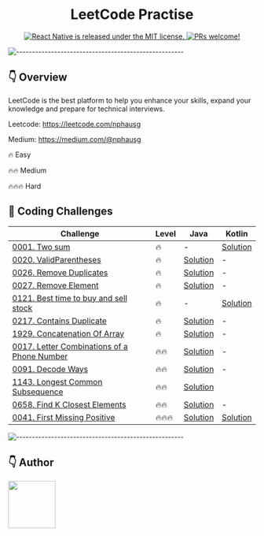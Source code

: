<h1 align="center"> LeetCode Practise </h1>

<p align="center">
  <a href="https://github.com/facebook/react-native/blob/HEAD/LICENSE">
    <img src="https://img.shields.io/badge/license-MIT-blue.svg" alt="React Native is released under the MIT license." />
  </a>
  <a href="https://reactnative.dev/docs/contributing">
    <img src="https://img.shields.io/badge/PRs-welcome-brightgreen.svg" alt="PRs welcome!" />
  </a>
</p>

![-----------------------------------------------------](https://raw.githubusercontent.com/andreasbm/readme/master/assets/lines/colored.png)

## 👇 Overview

LeetCode is the best platform to help you enhance your skills, expand your knowledge and prepare for technical
interviews.

Leetcode: https://leetcode.com/nphausg

Medium: https://medium.com/@nphausg

🔥 Easy

🔥🔥 Medium

🔥🔥🔥 Hard

## 💎 Coding Challenges

| Challenge                                                                                                          | Level  | Java                                                                      | Kotlin                                                            |
|--------------------------------------------------------------------------------------------------------------------|--------|---------------------------------------------------------------------------|-------------------------------------------------------------------|
| [0001. Two sum](https://leetcode.com/problems/two-sum)                                                             | 🔥     | -                                                                         | [Solution](src/com/nphausg/leetcode/easy/TwoSum.kt)               |
| [0020. ValidParentheses](https://leetcode.com/problems/valid-parentheses)                                          | 🔥     | [Solution](src/com/nphausg/leetcode/easy/ValidParentheses.java)           | -                                                                 |
| [0026. Remove Duplicates](https://leetcode.com/problems/remove-duplicates-from-sorted-array)                       | 🔥     | [Solution](src/com/nphausg/leetcode/easy/RemoveDuplicates.java)           | -                                                                 |
| [0027. Remove Element](https://leetcode.com/problems/remove-element)                                               | 🔥     | [Solution](src/com/nphausg/leetcode/easy/RemoveElement.java)              | -                                                                 |
| [0121. Best time to buy and sell stock](https://leetcode.com/problems/best-time-to-buy-and-sell-stock)             | 🔥     | -                                                                         | [Solution](src/com/nphausg/leetcode/easy/BuyAndSellStock.kt)      |
| [0217. Contains Duplicate](https://leetcode.com/problems/contains-duplicate)                                       | 🔥     | [Solution](src/com/nphausg/leetcode/easy/ContainsDuplicate.java)          | -                                                                 |
| [1929. Concatenation Of Array](https://leetcode.com/problems/concatenation-of-array)                               | 🔥     | [Solution](src/com/nphausg/leetcode/easy/ConcatenationArray.java)         | -                                                                 |
| [0017. Letter Combinations of a Phone Number](https://leetcode.com/problems/letter-combinations-of-a-phone-number) | 🔥🔥   | [Solution](src/com/nphausg/leetcode/medium/LetterCombinations.java)       | -                                                                 |
| [0091. Decode Ways ](https://leetcode.com/problems/decode-ways)                                                    | 🔥🔥   | [Solution](src/com/nphausg/leetcode/medium/DecodeWays.java)               | -                                                                 |
| [1143. Longest Common Subsequence](https://leetcode.com/problems/longest-common-subsequence)                       | 🔥🔥   | [Solution](src/com/nphausg/leetcode/medium/LongestCommonSubsequence.java) |
| [0658. Find K Closest Elements](https://leetcode.com/problems/find-k-closest-elements)                             | 🔥🔥   | [Solution](src/com/nphausg/leetcode/medium/FindClosestElements.java)      | -                                                                 |
| [0041. First Missing Positive](https://leetcode.com/problems/first-missing-positive)                               | 🔥🔥🔥 | [Solution](src/com/nphausg/leetcode/hard/FirstMissingPositive.java)       | [Solution](src/com/nphausg/leetcode/hard/FirstMissingPositive.kt) |

![-----------------------------------------------------](https://raw.githubusercontent.com/andreasbm/readme/master/assets/lines/colored.png)

## 👇 Author

<p>
    <a href="https://nphausg.medium.com/" target="_blank">
    <img src="https://avatars2.githubusercontent.com/u/13111806?s=400&u=f09b6160dbbe2b7eeae0aeb0ab4efac0caad57d7&v=4" width="96" height="96" alt="">
    </a>
</p>
